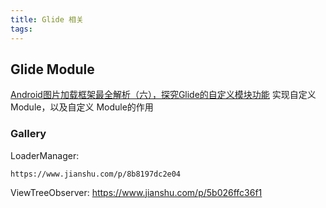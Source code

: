 ```yaml
---
title: Glide 相关
tags:
---
```



## Glide Module



[Android图片加载框架最全解析（六），探究Glide的自定义模块功能](https://blog.csdn.net/guolin_blog/article/details/78179422) 实现自定义 Module，以及自定义 Module的作用





### Gallery

LoaderManager:

    https://www.jianshu.com/p/8b8197dc2e04

ViewTreeObserver:
    https://www.jianshu.com/p/5b026ffc36f1